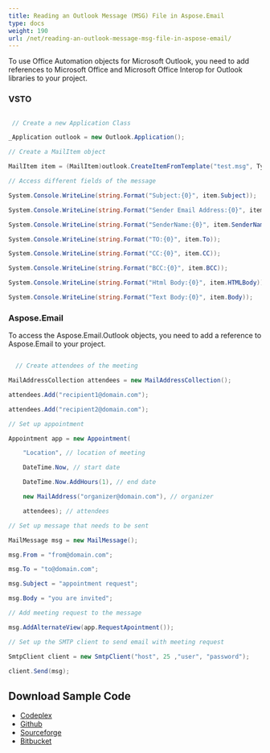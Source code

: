 ```yaml
---
title: Reading an Outlook Message (MSG) File in Aspose.Email
type: docs
weight: 190
url: /net/reading-an-outlook-message-msg-file-in-aspose-email/
---
```



To use Office Automation objects for Microsoft Outlook, you need to add references to Microsoft Office and Microsoft Office Interop for Outlook libraries to your project.
### **VSTO**
``` cs

 // Create a new Application Class

_Application outlook = new Outlook.Application();

// Create a MailItem object

MailItem item = (MailItem)outlook.CreateItemFromTemplate("test.msg", Type.Missing);

// Access different fields of the message

System.Console.WriteLine(string.Format("Subject:{0}", item.Subject));

System.Console.WriteLine(string.Format("Sender Email Address:{0}", item.SenderEmailAddress));

System.Console.WriteLine(string.Format("SenderName:{0}", item.SenderName));

System.Console.WriteLine(string.Format("TO:{0}", item.To));

System.Console.WriteLine(string.Format("CC:{0}", item.CC));

System.Console.WriteLine(string.Format("BCC:{0}", item.BCC));

System.Console.WriteLine(string.Format("Html Body:{0}", item.HTMLBody));

System.Console.WriteLine(string.Format("Text Body:{0}", item.Body));

```
### **Aspose.Email**
To access the Aspose.Email.Outlook objects, you need to add a reference to Aspose.Email to your project.

``` cs

  // Create attendees of the meeting

MailAddressCollection attendees = new MailAddressCollection();

attendees.Add("recipient1@domain.com");

attendees.Add("recipient2@domain.com");

// Set up appointment

Appointment app = new Appointment(

    "Location", // location of meeting

    DateTime.Now, // start date

    DateTime.Now.AddHours(1), // end date

    new MailAddress("organizer@domain.com"), // organizer

    attendees); // attendees

// Set up message that needs to be sent

MailMessage msg = new MailMessage();

msg.From = "from@domain.com";

msg.To = "to@domain.com";

msg.Subject = "appointment request";

msg.Body = "you are invited";

// Add meeting request to the message

msg.AddAlternateView(app.RequestApointment());

// Set up the SMTP client to send email with meeting request

SmtpClient client = new SmtpClient("host", 25 ,"user", "password");

client.Send(msg);

```
## **Download Sample Code**
- [Codeplex](https://asposevsto.codeplex.com/downloads/get/772943)
- [Github](https://github.com/asposemarketplace/Aspose_for_VSTO/releases/download/5/Reading.an.Outlook.Message.MSG.File.Aspose.Email.zip)
- [Sourceforge](http://goo.gl/TpCQPp)
- [Bitbucket](https://bitbucket.org/asposemarketplace/aspose-for-vsto/downloads/Reading%20an%20Outlook%20Message%20\(MSG\)%20File%20\(Aspose.Email\).zip)
